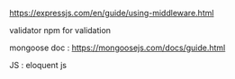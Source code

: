 https://expressjs.com/en/guide/using-middleware.html
 




validator npm for validation


mongoose doc : https://mongoosejs.com/docs/guide.html


JS : eloquent js